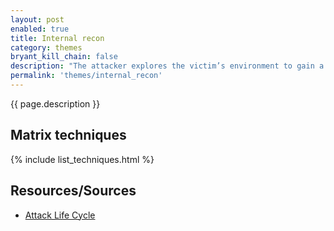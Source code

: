 ```yaml
---
layout: post
enabled: true
title: Internal recon
category: themes
bryant_kill_chain: false
description: "The attacker explores the victim’s environment to gain a better understanding of the environment, the roles and responsibilities of key individuals, and to determine where an organization stores information of interest."
permalink: 'themes/internal_recon'
---
```

{{ page.description }}

## Matrix techniques
{% include list_techniques.html %}

## Resources/Sources

* [Attack Life Cycle](http://www.iacpcybercenter.org/resource-center/what-is-cyber-crime/cyber-attack-lifecycle/)